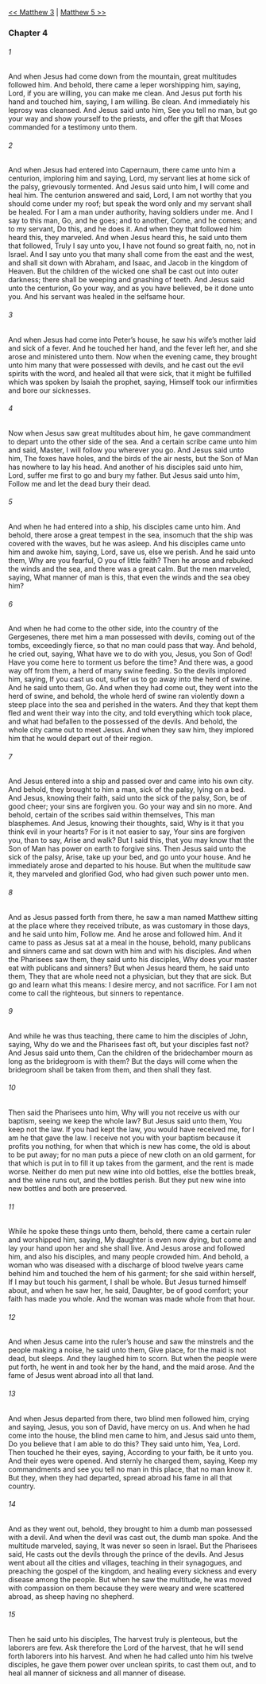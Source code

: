 [<< Matthew 3](Matthew%203.md)  |  [Matthew 5 >>](Matthew%205.md)

### Chapter 4
###### 1
And when Jesus had come down from the mountain, great multitudes followed him. And behold, there came a leper worshipping him, saying, Lord, if you are willing, you can make me clean. And Jesus put forth his hand and touched him, saying, I am willing. Be clean. And immediately his leprosy was cleansed. And Jesus said unto him, See you tell no man, but go your way and show yourself to the priests, and offer the gift that Moses commanded for a testimony unto them.

###### 2
And when Jesus had entered into Capernaum, there came unto him a centurion, imploring him and saying, Lord, my servant lies at home sick of the palsy, grievously tormented. And Jesus said unto him, I will come and heal him. The centurion answered and said, Lord, I am not worthy that you should come under my roof; but speak the word only and my servant shall be healed. For I am a man under authority, having soldiers under me. And I say to this man, Go, and he goes; and to another, Come, and he comes; and to my servant, Do this, and he does it. And when they that followed him heard this, they marveled. And when Jesus heard this, he said unto them that followed, Truly I say unto you, I have not found so great faith, no, not in Israel. And I say unto you that many shall come from the east and the west, and shall sit down with Abraham, and Isaac, and Jacob in the kingdom of Heaven. But the children of the wicked one shall be cast out into outer darkness; there shall be weeping and gnashing of teeth. And Jesus said unto the centurion, Go your way, and as you have believed, be it done unto you. And his servant was healed in the selfsame hour.

###### 3
And when Jesus had come into Peter’s house, he saw his wife’s mother laid and sick of a fever. And he touched her hand, and the fever left her, and she arose and ministered unto them. Now when the evening came, they brought unto him many that were possessed with devils, and he cast out the evil spirits with the word, and healed all that were sick, that it might be fulfilled which was spoken by Isaiah the prophet, saying, Himself took our infirmities and bore our sicknesses.

###### 4
Now when Jesus saw great multitudes about him, he gave commandment to depart unto the other side of the sea. And a certain scribe came unto him and said, Master, I will follow you wherever you go. And Jesus said unto him, The foxes have holes, and the birds of the air nests, but the Son of Man has nowhere to lay his head. And another of his disciples said unto him, Lord, suffer me first to go and bury my father. But Jesus said unto him, Follow me and let the dead bury their dead.

###### 5
And when he had entered into a ship, his disciples came unto him. And behold, there arose a great tempest in the sea, insomuch that the ship was covered with the waves, but he was asleep. And his disciples came unto him and awoke him, saying, Lord, save us, else we perish. And he said unto them, Why are you fearful, O you of little faith? Then he arose and rebuked the winds and the sea, and there was a great calm. But the men marveled, saying, What manner of man is this, that even the winds and the sea obey him?

###### 6
And when he had come to the other side, into the country of the Gergesenes, there met him a man possessed with devils, coming out of the tombs, exceedingly fierce, so that no man could pass that way. And behold, he cried out, saying, What have we to do with you, Jesus, you Son of God! Have you come here to torment us before the time? And there was, a good way off from them, a herd of many swine feeding. So the devils implored him, saying, If you cast us out, suffer us to go away into the herd of swine. And he said unto them, Go. And when they had come out, they went into the herd of swine, and behold, the whole herd of swine ran violently down a steep place into the sea and perished in the waters. And they that kept them fled and went their way into the city, and told everything which took place, and what had befallen to the possessed of the devils. And behold, the whole city came out to meet Jesus. And when they saw him, they implored him that he would depart out of their region.

###### 7
And Jesus entered into a ship and passed over and came into his own city. And behold, they brought to him a man, sick of the palsy, lying on a bed. And Jesus, knowing their faith, said unto the sick of the palsy, Son, be of good cheer; your sins are forgiven you. Go your way and sin no more. And behold, certain of the scribes said within themselves, This man blasphemes. And Jesus, knowing their thoughts, said, Why is it that you think evil in your hearts? For is it not easier to say, Your sins are forgiven you, than to say, Arise and walk? But I said this, that you may know that the Son of Man has power on earth to forgive sins. Then Jesus said unto the sick of the palsy, Arise, take up your bed, and go unto your house. And he immediately arose and departed to his house. But when the multitude saw it, they marveled and glorified God, who had given such power unto men.

###### 8
And as Jesus passed forth from there, he saw a man named Matthew sitting at the place where they received tribute, as was customary in those days, and he said unto him, Follow me. And he arose and followed him. And it came to pass as Jesus sat at a meal in the house, behold, many publicans and sinners came and sat down with him and with his disciples. And when the Pharisees saw them, they said unto his disciples, Why does your master eat with publicans and sinners? But when Jesus heard them, he said unto them, They that are whole need not a physician, but they that are sick. But go and learn what this means: I desire mercy, and not sacrifice. For I am not come to call the righteous, but sinners to repentance.

###### 9
And while he was thus teaching, there came to him the disciples of John, saying, Why do we and the Pharisees fast oft, but your disciples fast not? And Jesus said unto them, Can the children of the bridechamber mourn as long as the bridegroom is with them? But the days will come when the bridegroom shall be taken from them, and then shall they fast.

###### 10
Then said the Pharisees unto him, Why will you not receive us with our baptism, seeing we keep the whole law? But Jesus said unto them, You keep not the law. If you had kept the law, you would have received me, for I am he that gave the law. I receive not you with your baptism because it profits you nothing, for when that which is new has come, the old is about to be put away; for no man puts a piece of new cloth on an old garment, for that which is put in to fill it up takes from the garment, and the rent is made worse. Neither do men put new wine into old bottles, else the bottles break, and the wine runs out, and the bottles perish. But they put new wine into new bottles and both are preserved.

###### 11
While he spoke these things unto them, behold, there came a certain ruler and worshipped him, saying, My daughter is even now dying, but come and lay your hand upon her and she shall live. And Jesus arose and followed him, and also his disciples, and many people crowded him. And behold, a woman who was diseased with a discharge of blood twelve years came behind him and touched the hem of his garment; for she said within herself, If I may but touch his garment, I shall be whole. But Jesus turned himself about, and when he saw her, he said, Daughter, be of good comfort; your faith has made you whole. And the woman was made whole from that hour.

###### 12
And when Jesus came into the ruler’s house and saw the minstrels and the people making a noise, he said unto them, Give place, for the maid is not dead, but sleeps. And they laughed him to scorn. But when the people were put forth, he went in and took her by the hand, and the maid arose. And the fame of Jesus went abroad into all that land.

###### 13
And when Jesus departed from there, two blind men followed him, crying and saying, Jesus, you son of David, have mercy on us. And when he had come into the house, the blind men came to him, and Jesus said unto them, Do you believe that I am able to do this? They said unto him, Yea, Lord. Then touched he their eyes, saying, According to your faith, be it unto you. And their eyes were opened. And sternly he charged them, saying, Keep my commandments and see you tell no man in this place, that no man know it. But they, when they had departed, spread abroad his fame in all that country.

###### 14
And as they went out, behold, they brought to him a dumb man possessed with a devil. And when the devil was cast out, the dumb man spoke. And the multitude marveled, saying, It was never so seen in Israel. But the Pharisees said, He casts out the devils through the prince of the devils. And Jesus went about all the cities and villages, teaching in their synagogues, and preaching the gospel of the kingdom, and healing every sickness and every disease among the people. But when he saw the multitude, he was moved with compassion on them because they were weary and were scattered abroad, as sheep having no shepherd.

###### 15
Then he said unto his disciples, The harvest truly is plenteous, but the laborers are few. Ask therefore the Lord of the harvest, that he will send forth laborers into his harvest. And when he had called unto him his twelve disciples, he gave them power over unclean spirits, to cast them out, and to heal all manner of sickness and all manner of disease.
